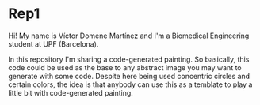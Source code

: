 # Rep1
Hi! My name is Víctor Domene Martínez and I'm a Biomedical Engineering student at UPF (Barcelona). 

In this repository I'm sharing a code-generated painting. So basically, this code could be used as the base to any abstract image you may want to generate with some code. Despite here being used concentric circles and certain colors, the idea is that anybody can use this as a temblate to play a little bit with code-generated painting.  
